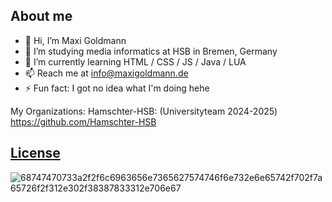 ## About me
- 👋 Hi, I’m Maxi Goldmann
- 👀 I’m studying media informatics at HSB in Bremen, Germany
- 🌱 I’m currently learning HTML / CSS / JS / Java / LUA
- 📫 Reach me at info@maxigoldmann.de
- ⚡ Fun fact: I got no idea what I'm doing hehe

My Organizations:
Hamschter-HSB: (Universityteam 2024-2025) https://github.com/Hamschter-HSB

## [License](https://creativecommons.org/publicdomain/zero/1.0/)
![68747470733a2f2f6c6963656e7365627574746f6e732e6e65742f702f7a65726f2f312e302f38387833312e706e67](https://github.com/user-attachments/assets/0a0d2410-7c20-4d06-905e-bdadec6b4fff)

<!---
maxigoldy/maxigoldy is a ✨ special ✨ repository because its `README.md` (this file) appears on your GitHub profile.
You can click the Preview link to take a look at your changes.
--->
